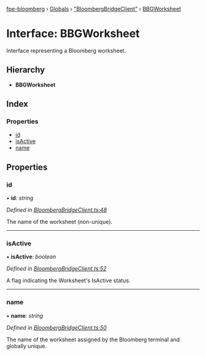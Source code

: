 [fpe-bloomberg](../README.md) › [Globals](../globals.md) › ["BloombergBridgeClient"](../modules/_bloombergbridgeclient_.md) › [BBGWorksheet](_bloombergbridgeclient_.bbgworksheet.md)

# Interface: BBGWorksheet

Interface representing a Bloomberg worksheet.

## Hierarchy

* **BBGWorksheet**

## Index

### Properties

* [id](_bloombergbridgeclient_.bbgworksheet.md#id)
* [isActive](_bloombergbridgeclient_.bbgworksheet.md#isactive)
* [name](_bloombergbridgeclient_.bbgworksheet.md#name)

## Properties

###  id

• **id**: *string*

*Defined in [BloombergBridgeClient.ts:48](https://github.com/ChartIQ/fpe-bloomberg/blob/6851a71/src/clients/BloombergBridgeClient/BloombergBridgeClient.ts#L48)*

The name of the worksheet (non-unique).

___

###  isActive

• **isActive**: *boolean*

*Defined in [BloombergBridgeClient.ts:52](https://github.com/ChartIQ/fpe-bloomberg/blob/6851a71/src/clients/BloombergBridgeClient/BloombergBridgeClient.ts#L52)*

A flag indicating the Worksheet's IsActive status.

___

###  name

• **name**: *string*

*Defined in [BloombergBridgeClient.ts:50](https://github.com/ChartIQ/fpe-bloomberg/blob/6851a71/src/clients/BloombergBridgeClient/BloombergBridgeClient.ts#L50)*

The name of the worksheet assigned by the Bloomberg terminal and globally unique.
